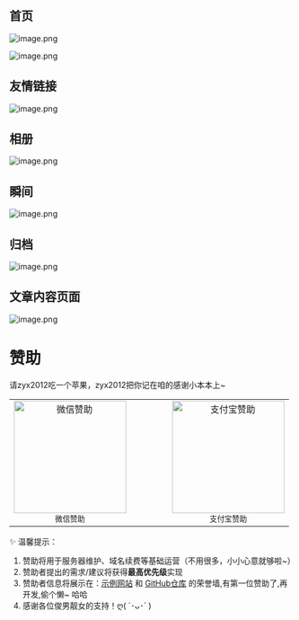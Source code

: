 ## 首页
![image.png](/images/0b35996da01d3087e6c08bf2bbce0c65.webp)


![image.png](/images/03803e1ef9f8d3b02d4cb11473191817.webp)

## 友情链接

![image.png](/images/596480f96e79c89df8762fca229f89ef.webp)

## 相册
![image.png](/images/0cd5f3a64a795373519fcba8ff753090.webp)

## 瞬间
![image.png](/images/fd7a6ef4f3b995859540dd92f0062c39.webp)

## 归档
![image.png](/images/aca89089f1201e86e25fe0a78592c060.webp)

## 文章内容页面
![image.png](/images/78c8b104e069eb3115f09a4b39b23237.webp)


# 赞助 
请zyx2012吃一个苹果，zyx2012把你记在咱的感谢小本本上~

<table align="center">
  <tr>
    <td align="center">
      <img src="/images/wx.png" alt="微信赞助" width="200"/><br/>
      <sub>微信赞助</sub>
    </td>
    <td width="50"></td> <!-- 添加间距 -->
    <td align="center">
      <img src="/images/zfb.png" alt="支付宝赞助" width="200"/><br/>
      <sub>支付宝赞助</sub>
    </td>
  </tr>
</table>



✨ 温馨提示：
1. 赞助将用于服务器维护、域名续费等基础运营（不用很多，小小心意就够啦~）
2. 赞助者提出的需求/建议将获得**最高优先级**实现
3. 赞助者信息将展示在：[示例网站](https://halo.ideaflow.top/) 和 [GitHub仓库](https://github.com/Idea-flow/theme-Ideaflow) 的荣誉墙,有第一位赞助了,再开发,偷个懒~ 哈哈
4. 感谢各位俊男靓女的支持！ღ( ´･ᴗ･` )